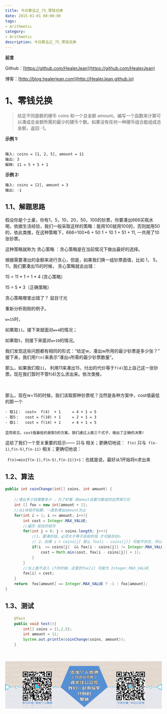 ```yaml
---
title: 今日算法之_75_零钱兑换
date: 2015-01-01 00:00:00
tags: 
- Arithmetic
category: 
- Arithmetic
description: 今日算法之_75_零钱兑换
---
```


**前言**     

 Github：[https://github.com/HealerJean](https://github.com/HealerJean)         

 博客：[http://blog.healerjean.com](http://HealerJean.github.io)          



# 1、零钱兑换
> 给定不同面额的硬币 coins 和一个总金额 amount。编写一个函数来计算可以凑成总金额所需的最少的硬币个数。如果没有任何一种硬币组合能组成总金额，返回 -1。   

**示例 1:**

```

输入: coins = [1, 2, 5], amount = 11
输出: 3
解释: 11 = 5 + 5 + 1
```

**示例 2:**

```
输入: coins = [2], amount = 3
输出: -1
```



## 1.1、解题思路 

假设你是个土豪，你有1，5，10，20，50，100的钞票，你要凑出666买瓶水喝，依据生活经验，我们一般采取这样的策略：能用100就用100的，否则就用50的，依此类推，在这种策略下，666=100*6 + 50 1 + 10 1 + 51 + 11, 一共用了10张钞票。    

 这种策略就称为 贪心策略 ：贪心策略是在当前情况下做出最好的选择。      

根据需要凑出的金额来进行贪心，但是，如果我们换一组钞票面值，比如 1， 5， 11，我们要凑出15的时候， 贪心策略就会出错：   

 15 = 11 * 1 + 1 * 4 (贪心策略）    

 15 = 5 * 3（正确策略）    

 贪心策略哪里出错了？    鼠目寸光      



 重新分析刚刚的例子。    

`w=15`时，    

如果取`11`，接下来就面对`w=4`的情况；     

如果取`5`，则接下来面对`w=10`的情况。     

我们发现这些问题都有相同的形式：“给定w，凑出w所用的最少钞票是多少张？” 接下来，我们用`f(n)`来表示“凑出`n`所需的最少钞票数量”。　　          



那么，如果我们取`11`， 利用11来凑出15，付出的代价等于`f(4)`加上自己这一张钞票。现在我们暂时不管f(4)怎么求出来。依次类推，   

　     

那么，现在w=15的时候，我们该取那种钞票呢？当然是各种方案中，cost值最低的那一个

```
- 取11：　cost=  f(4)  + 1     = 4 + 1 = 5　
- 取5： 　cost = f(10) + 1     = 2 + 1 = 3
- 取1： 　cost = f(14) + 1     = 4 + 1 = 5  

显而易见，cost值最低的是取5的方案。我们通过上面三个式子，做出了正确的决策!
```



 这给了我们一个至关重要的启示—— 只与 相关；更确切地说：` f(n)` 只与` f(n-1)`,`f(n-5)`,`f(n-11)` 相关；更确切地说：   

` f(n)=min{f(n-1),f(n-5),f(n-11)}+1`：也就是说，最好从1开始将n求出来   





## 1.2、算法

```java
public int coinChange(int[] coins, int amount) {

    //凑出多少钱需要多少 ，为了好看 讲amout设置为数组的边界索引位
    int [] fox = new int[amount + 1];
    //从1块钱开始算，一直到凑出amount为止
    for(int i = 1; i <= amount; i++){
        int cost = Integer.MAX_VALUE;
        //遍历 现在的纸币
        for(int j = 0; j < coins.length; j++){
            //1、要凑的钱，必须大于等于目前的钱 才可能存在n
            // 2、如果 i > coins[j] 那么 fox[i - coins[j]] 可能不存在，所以也要加入判断
            if(i  >= coins[j]  && fox[i - coins[j]] != Integer.MAX_VALUE){
                cost = Math.min(cost, fox[i - coins[j]] + 1);
            }
        }
        //当上面不进入 if的时候，这里的fox[i] 可能为 Integer.MAX_VALUE
        fox[i] = cost;
    }
    return  fox[amount] == Integer.MAX_VALUE ? -1 : fox[amount];
}
```




## 1.3、测试 

```java
    @Test
    public void test(){
        int[] coins = {1,2,5};
        int amount = 11;
        System.out.println(coinChange(coins, amount));
    }

```



​          

![ContactAuthor](https://raw.githubusercontent.com/HealerJean/HealerJean.github.io/master/assets/img/artical_bottom.jpg)



<link rel="stylesheet" href="https://unpkg.com/gitalk/dist/gitalk.css">

<script src="https://unpkg.com/gitalk@latest/dist/gitalk.min.js"></script> 
<div id="gitalk-container"></div>    
 <script type="text/javascript">
    var gitalk = new Gitalk({
		clientID: `1d164cd85549874d0e3a`,
		clientSecret: `527c3d223d1e6608953e835b547061037d140355`,
		repo: `HealerJean.github.io`,
		owner: 'HealerJean',
		admin: ['HealerJean'],
		id: 'FdyuJGBf6QCc4iDr',
    });
    gitalk.render('gitalk-container');
</script> 
